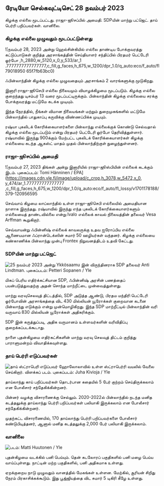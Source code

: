 ரேடியோ செல்கவுட்டிசெட் 28 நவம்பர் 2023
-------------------------------

கிழக்கு எல்லை மூடப்பட்டது. ராஜா-ஜூசப்பில் அமைதி. SDPயின் மாற்று பட்ஜெட். தாய் பெர்ரி பறிப்பவர்கள். வானிலை.

### கிழக்கு எல்லை முழுவதும் மூடப்பட்டுள்ளது

![நவம்பர் 28, 2023 அன்று ஹெல்சின்கியில் எல்லை தாண்டிய போக்குவரத்து கட்டுப்பாடுகள் குறித்த அரசாங்கத்தின் செய்தியாளர் சந்திப்பில் பிரதமர் பெட்டேரி ஓர்போ ,h_2880,w_5120,x_0,y_533/ar_1 .7777777777777777,c_fill,g_faces,h_675,w_1200/dpr_1.0/q_auto:eco/f_auto/fl79018950 65f7fb63bc0)

ஃபின்லாந்தின் கிழக்கு எல்லை முழுவதையும் அரசாங்கம் 2 வாரங்களுக்கு மூடுகிறது.

இனாரி ராஜா-ஜூசெபி எல்லை நிலையமும் வியாழக்கிழமை மூடப்படும். கிழக்கு எல்லை குறைந்தது டிசம்பர் 13 வரை மூடப்பட்டிருக்கும். பின்லாந்தின் கிழக்கு எல்லையை சரக்கு போக்குவரத்து மட்டுமே கடக்க முடியும்.

இந்த நேரத்தில், நீங்கள் விமான நிலையங்கள் மற்றும் துறைமுகங்களில் மட்டுமே பின்லாந்தில் பாதுகாப்பு கருவிக்கு விண்ணப்பிக்க முடியும்.

ரஷ்யா புகலிடக் கோரிக்கையாளர்களை பின்லாந்து எல்லைக்குக் கொண்டு செல்வதால் கிழக்கு எல்லை மூடப்படும் என்று பிரதமர் பெட்டேரி ஓர்போ தெரிவித்துள்ளார். ரஷ்யாவில் இருந்து 900க்கும் மேற்பட்ட புகலிடக் கோரிக்கையாளர்கள் கிழக்கு எல்லையை கடந்த ஆகஸ்ட் மாதம் முதல் பின்லாந்திற்குள் நுழைந்துள்ளனர்.

### ராஜா-ஜூசப்பில் அமைதி

![நவம்பர் 27, 2023 திங்கள் அன்று இனாரியில் ராஜா-ஜூஸ்பியின் எல்லைக் கடக்கும் இடம். புகைப்படம்: Tomi Hänninen / EPA](https://images.cdn.yle.fi/image/upload/c_crop,h_3078,w_5472,x_0, y_474/ar_1.777777777777777 ,c_fill,g_faces,h_675,w_1200/dpr_1.0/q_auto:eco/f_auto/fl_lossy/v1701178188/379-120956595

செவ்வாய் கிழமை லாப்லாந்தில் உள்ள ராஜா-ஜூசெபி எல்லையில் அமைதியான நாளாக இருந்தது. ரஷ்யாவில் இருந்து எந்த புகலிடக் கோரிக்கையாளர்களும் எல்லையைத் தாண்டவில்லை என்று Ivalo எல்லைக் காவல் நிலையத்தின் தலைவர் Vesa Arffman கூறுகிறார்.

செவ்வாயன்று ஃபின்னிஷ் எல்லைக் காவலருக்கு உதவ ஐரோப்பிய எல்லை ஆணையமான ஃப்ரான்டெக்ஸின் சுமார் 50 ஊழியர்கள் வந்தனர். கிழக்கு எல்லையை கண்காணிக்க பின்லாந்து முன்பு Frontex நிறுவனத்திடம் உதவி கேட்டது.

### SDPயின் மாற்று பட்ஜெட்

![25 நவம்பர் 2023 அன்று Ykkösaamu இன் விருந்தினராக SDP தலைவர் Anti Lindtman. புகைப்படம்: Petteri Sopanen / Yle](https://images.cdn.yle.fi/image/upload/c_crop,h_2250,w_4000,x_0,y_214/ar_1.77777777777777777,c_fill,g1_faces.wr_2750q_auto:eco/f_auto/fl_lossy/v1700900437/39-12065046561addd1ff4d)

மிகப் பெரிய எதிர்க்கட்சியான SDP, ஃபின்னிஷ் அரசின் பணத்தைப் பயன்படுத்துவதற்கு அதன் சொந்த மாற்றீட்டை முன்வைத்துள்ளது.

மாற்று வரவுசெலவுத் திட்டத்தில், SDP அடுத்த ஆண்டு, பிரதம மந்திரி பெட்டேரி ஓர்போவின் அரசாங்கத்தை விட 430 மில்லியன் யூரோக்கள் குறைவான கடனை பின்லாந்து எடுக்கும் என்று முன்மொழிகிறது. இந்த SDP மாற்றீட்டில் பின்லாந்தின் வரி வருவாய் 830 மில்லியன் யூரோக்கள் அதிகரிக்கும்.

SDP இன் கருத்துப்படி, அதிக வருமானம் உள்ளவர்களின் வரிவிதிப்பு குறைக்கப்படக்கூடாது.

நாளை புதன்கிழமை எதிர்கட்சிகளின் மாற்று வரவு செலவுத் திட்டம் குறித்து பாராளுமன்றம் விவாதிக்கவுள்ளது.

### தாய் பெர்ரி எடுப்பவர்கள்

![தாய் ஸ்ட்ராபெரி எடுப்பவர் ஹோலோலாவில் உள்ள ஸ்ட்ராபெர்ரி வயலில் வேலை செய்கிறார். விளக்கப் படம். புகைப்படம்: Juha Kivioja / Yle](https://images.cdn.yle.fi/image/upload/c_crop,h_3158,w_5615,x_0,y_362/ar_1.777777777777777777,c_fill,g1_faces.wr_2750q_auto:eco/f_auto/fl_lossy/v1697111616/39-11854426527dce6a43a2)

தாய்லாந்து காய் பறிப்பவர்கள் தொடர்பான கதையில் 5 பேர் குற்றம் செய்திருக்கலாம் என போலீசார் சந்தேகிக்கின்றனர்.

பின்னர் வழக்கு விசாரணைக்கு செல்லும். 2020-2022ல் பின்லாந்தில் நடந்த மனித கடத்தலுக்கு தாய்லாந்து பெர்ரி பறிப்பவர்கள் பலியாகி இருக்கலாம் என போலீசார் சந்தேகிக்கின்றனர்.

முதற்கட்ட விசாரணையில், 170 தாய்லாந்து பெர்ரி பறிப்பவர்களை போலீசார் கண்டுபிடித்தனர், ஆனால் மனித கடத்தலுக்கு 2,000 பேர் பலியாகி இருக்கலாம்.

### வானிலை

![ படம்: Matti Huutonen / Yle](https://images.cdn.yle.fi/image/upload/c_crop,h_1080,w_1919,x_0,y_0/ar_1.77777777777777777,c_fill,g1_faces.d_12700/q_auto:eco/f_auto/fl_lossy/v1701179634/39-12078316565f0cf485dd)

புதன்கிழமை வடக்கில் பனி பெய்யும். தென் கடலோரப் பகுதிகளில் பனி மழை பெய்ய வாய்ப்புள்ளது. நாட்டின் மற்ற பகுதிகளில், பனி அதிகமாக உள்ளது.

ஏறக்குறைய நாடு முழுவதும் வானத்தில் மேகங்கள் உள்ளன. மேற்கில், சூரியன் சிறிது நேரம் பிரகாசிக்கக்கூடும். இது பூஜ்ஜியத்தை விட சுமார் 5 டிகிரி கீழே உள்ளது.
